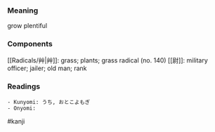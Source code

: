 ### Meaning

grow plentiful

### Components

[[Radicals/艸|艸]]: grass; plants; grass radical (no. 140) [[尉]]: military officer; jailer; old man; rank

### Readings

```
- Kunyomi: うち, おとこよもぎ
- Onyomi: 
```

#kanji